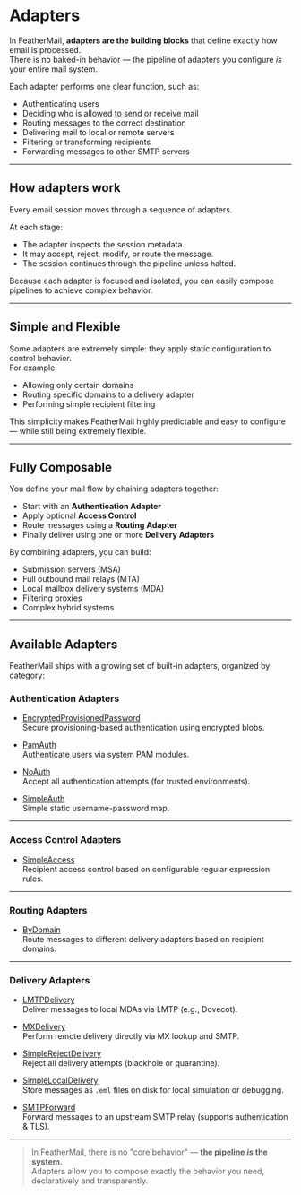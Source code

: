 # Adapters

In FeatherMail, **adapters are the building blocks** that define exactly how email is processed.  
There is no baked-in behavior — the pipeline of adapters you configure *is* your entire mail system.

Each adapter performs one clear function, such as:

- Authenticating users
- Deciding who is allowed to send or receive mail
- Routing messages to the correct destination
- Delivering mail to local or remote servers
- Filtering or transforming recipients
- Forwarding messages to other SMTP servers

---

## How adapters work

Every email session moves through a sequence of adapters.

At each stage:

- The adapter inspects the session metadata.
- It may accept, reject, modify, or route the message.
- The session continues through the pipeline unless halted.

Because each adapter is focused and isolated, you can easily compose pipelines to achieve complex behavior.

---

## Simple and Flexible

Some adapters are extremely simple: they apply static configuration to control behavior.  
For example:

- Allowing only certain domains
- Routing specific domains to a delivery adapter
- Performing simple recipient filtering

This simplicity makes FeatherMail highly predictable and easy to configure — while still being extremely flexible.

---

## Fully Composable

You define your mail flow by chaining adapters together:

- Start with an **Authentication Adapter**  
- Apply optional **Access Control**  
- Route messages using a **Routing Adapter**  
- Finally deliver using one or more **Delivery Adapters**

By combining adapters, you can build:

- Submission servers (MSA)
- Full outbound mail relays (MTA)
- Local mailbox delivery systems (MDA)
- Filtering proxies
- Complex hybrid systems

---

## Available Adapters

FeatherMail ships with a growing set of built-in adapters, organized by category:

### Authentication Adapters

- [EncryptedProvisionedPassword](authentication/encrypted_provisioned_password.md)  
  Secure provisioning-based authentication using encrypted blobs.

- [PamAuth](authentication/pam_auth.md)  
  Authenticate users via system PAM modules.

- [NoAuth](authentication/no_auth.md)  
  Accept all authentication attempts (for trusted environments).

- [SimpleAuth](authentication/simple_auth.md)  
  Simple static username-password map.

---

### Access Control Adapters

- [SimpleAccess](access/simple_access.md)  
  Recipient access control based on configurable regular expression rules.

---

### Routing Adapters

- [ByDomain](routing/by_domain.md)  
  Route messages to different delivery adapters based on recipient domains.

---

### Delivery Adapters

- [LMTPDelivery](delivery/lmtp_delivery.md)  
  Deliver messages to local MDAs via LMTP (e.g., Dovecot).

- [MXDelivery](delivery/mx_delivery.md)  
  Perform remote delivery directly via MX lookup and SMTP.

- [SimpleRejectDelivery](delivery/reject_delivery.md)  
  Reject all delivery attempts (blackhole or quarantine).

- [SimpleLocalDelivery](delivery/local_delivery.md)  
  Store messages as `.eml` files on disk for local simulation or debugging.

- [SMTPForward](delivery/smtp_forward.md)  
  Forward messages to an upstream SMTP relay (supports authentication & TLS).

---

> In FeatherMail, there is no "core behavior" — **the pipeline *is* the system.**  
> Adapters allow you to compose exactly the behavior you need, declaratively and transparently.

